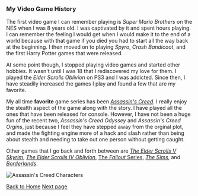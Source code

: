 ### My Video Game History
The first video game I can remember playing is *Super Mario Brothers* on the NES when I was 8 years old. I was captivated by it and spent hours playing. I can remember the feeling I would get when I would make it to the end of a world because with that game if you died you had to start all the way back at the beginning. I then moved on to playing *Spyro*, *Crash Bandicoot*, and the first Harry Potter games that were released. 

At some point though, I stopped playing video games and started other hobbies. It wasn't until I was 18 that I rediscovered my love for them. I played the *Elder Scrolls Oblivion* on PS3 and I was addicted. Since then, I have steadily increased the games I play and found a few that are my favorite. 

My all time **favorite** game series has been [*Assassin's Creed*](https://www.ubisoft.com/en-us/game/assassins-creed/). I really enjoy the stealth aspect of the game along with the story. I have played all the ones that have been released for console. However, I have not been a huge fun of the recent two, *Assassin's Creed Odyssey* and *Assassin's Creed Orgins*, just because I feel they have stepped away from the orginal plot, and made the fighting engine more of a hack and slash rather than being about stealth and needing to take out one person without getting caught. 

Other games that I go back and forth between are [*The Elder Scrolls V Skyrim*](https://elderscrolls.bethesda.net/en/skyrim), [*The Elder Scrolls IV Oblivion*](https://elderscrolls.bethesda.net/en/oblivion), [The *Fallout* Series](https://fallout.bethesda.net/en/), [*The Sims*](https://www.ea.com/games/the-sims), and [*Borderlands*](https://borderlands.com/en-US/).

![Assassin's Creed Characters](http://www.stripecommunications.com/wp-content/uploads/2016/07/AC_LineUp_2016_Wallpaper_1920x1080.jpg)

[Back to Home](README.md) [Next page](Programming.md)





 



